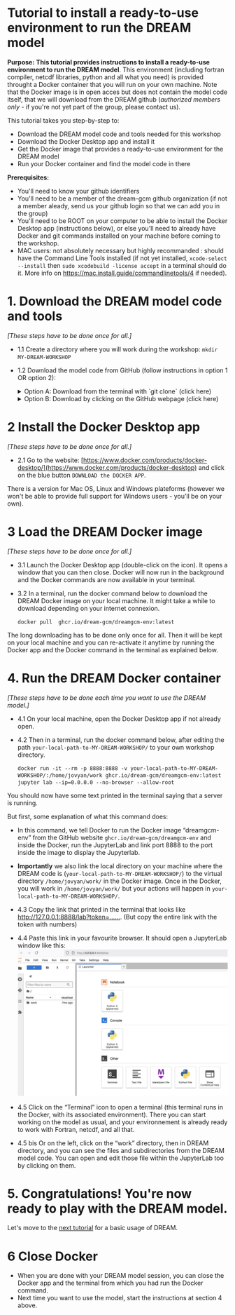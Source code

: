 # Tutorial  to install a ready-to-use environment to run the DREAM model


**Purpose:** 
__This tutorial provides  instructions to install a ready-to-use environment to run the DREAM model__. This environment (including fortran compiler, netcdf libraries, python  and all what you need) is provided throught a Docker container that you will run on your own machine. Note that the Docker image is in open acces but  does not contain the model code itself, that we will  download from the DREAM github (_authorized members only_ - if you're not yet part of the group, please contact us). 

This tutorial takes you step-by-step to:

  * Download the DREAM model code and tools needed for this workshop
  * Download the Docker Desktop app and install it
  * Get the Docker image that provides a ready-to-use environment for the DREAM model
  * Run your Docker container and find the model code in there  


 
**Prerequisites:** 
  * You'll need to know your github identifiers
  * You'll need  to be a member of the dream-gcm github organization (if not a member aleady, send us your github login so that we can  add you in the group)
  * You'll need to be ROOT on your computer to be able to install the Docker Desktop app (instructions below), or else you'll need to already have Docker and git commands installed on your machine before coming to the workshop.
  * MAC users: not absolutely necessary but highly recommanded : should have the Command Line Tools installed (if not yet installed,   `xcode-select --install` then `sudo xcodebuild -license accept` in a terminal should do it. More info on https://mac.install.guide/commandlinetools/4  if needed).

# 1. Download the DREAM model code and tools
_[These steps have to be done once for all.]_

* 1.1 Create a directory where you will work during the workshop: `mkdir MY-DREAM-WORKSHOP`


* 1.2 Download the model code from GitHub (follow instructions in option 1 OR option 2):

  <details>
  <summary>Option A: Download from the terminal with `git clone` (click here)</summary>

  Because the DREAM code repository is private you will need to enter your GitHub ID and password when cloning.

    ```
    # Download the model code and plot tools in the workshop directory with git
    cd MY-DREAM-WORKSHOP
    git clone https://github.com/dream-gcm/DREAM.git
    git clone https://github.com/dream-gcm/dream-tools.git
    
    # In the code directory, switch to the branch `dev-in-Docker` developped specifically for the workshop.
    cd DREAM
    git checkout dev-in-Docker
    ```

  </details>

  <details>
  <summary>Option B: Download by clicking on the GitHub webpage (click here)</summary>
      
    * Because the DREAM code repository is private you will need to be logged in to [https://github.com/](https://github.com/) before going to the page below and clicking download.
    * Once logged in, go to [https://github.com/dream-gcm/DREAM/tree/dev-in-Docker](https://github.com/dream-gcm/DREAM/tree/dev-in-Docker)
    * Click on the green CODE button and then 'Download zip' in the menu. 
    * Save this zip file in your workshop directory and unzip it.
    
  </details>



# 2 Install the Docker Desktop app 
_[These steps have to be done once for all.]_

* 2.1 Go to the website: [https://www.docker.com/products/docker-desktop/](https://www.docker.com/products/docker-desktop) and click on the blue button `DOWNLOAD the DOCKER APP`.

There is a version for Mac OS, Linux and Windows plateforms (however we won't be able to provide full support for Windows users - you'll be on your own). 


# 3 Load the DREAM Docker image 
_[These steps have to be done once for all.]_

* 3.1 Launch the Docker Desktop app (double-click on the icon). It opens a window that you can then close. Docker will now run in the background and the Docker commands are now available in your terminal.
* 3.2 In a terminal, run the docker command below to download the DREAM Docker image on your local machine. It might take a while to download depending on your internet connexion.

  ```
  docker pull  ghcr.io/dream-gcm/dreamgcm-env:latest
  ```
The long downloading  has to be done only once for all. Then it  will be kept  on your local machine and you can re-activate it anytime by running the Docker app and the Docker command in the terminal as explained below.



# 4. Run the DREAM Docker container
_[These steps have to be done each time you want to use the DREAM model.]_

* 4.1 On your local machine, open the Docker Desktop app if not already open.
* 4.2 Then in a terminal, run the docker command below, after editing  the path `your-local-path-to-MY-DREAM-WORKSHOP/` to your own workshop directory.

  ```
  docker run -it --rm -p 8888:8888 -v your-local-path-to-MY-DREAM-WORKSHOP/:/home/jovyan/work ghcr.io/dream-gcm/dreamgcm-env:latest jupyter lab --ip=0.0.0.0 --no-browser --allow-root
  ```
You should now have some text printed in the terminal saying that a server is running.

But first, some explanation of what this command does:
  * In this command, we tell Docker to run the Docker image “dreamgcm-env” from the GitHub website `ghcr.io/dream-gcm/dreamgcm-env` and inside the Docker,  run the JupyterLab  and   link port 8888 to the port inside the image to display the Jupyterlab.
  * **Importantly** we also link  the local directory on your machine where the DREAM code is (`your-local-path-to-MY-DREAM-WORKSHOP/`) to the virtual directory `/home/jovyan/work/` in the Docker image. Once in the Docker, you will work in `/home/jovyan/work/` but your actions will happen in `your-local-path-to-MY-DREAM-WORKSHOP/`.

*  4.3 Copy the link that printed in the terminal that looks like  http://127.0.0.1:8888/lab?token=…….  (But copy the entire link with the token with numbers)
*  4.4 Paste this link in your favourite browser. It should open a JupyterLab window like this:
![screenshot1](./FIGS/Screenshot1.png)

*  4.5 Click on the “Terminal” icon to open a terminal (this terminal runs in the Docker, with its associated environment). There you can start working on the model as usual, and your environnement is already ready to work with Fortran, netcdf, and all that.
*  4.5 bis Or on the left, click on the “work” directory, then in DREAM directory, and you can see the files and subdirectories from the DREAM model code. You can open and edit those file within the JupyterLab too by clicking on them.

# 5. Congratulations! You're now ready to play with the DREAM model. 
Let's move to the [next tutorial]() for a basic usage of DREAM.

# 6 Close Docker 
* When you are done with your DREAM model session, you can close the Docker app and the terminal from which you had run the Docker command.
* Next time you want to use the model, start the instructions at section 4 above.
